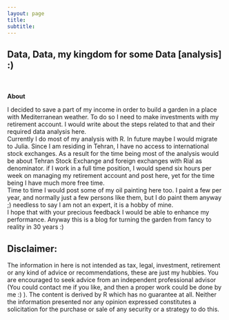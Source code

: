 ```yaml
---
layout: page
title: 
subtitle: 
---
```


<link rel="amphtml" href="{{ page.id | prepend: '/YOURDIR' | prepend: site.baseurl | prepend: site.url }}">
<h2>Data, Data, my kingdom for some Data [analysis] :) </h2>
<br>
<br>
<div class="manual-post">
  <div class="manual manual-title">
  <strong>About</strong>
  </div>
<p>  <div class="manual-content">
I decided to save a part of my income in order to build a garden in a place with Mediterranean weather. To do so I need to make investments with my retirement account. I would write about the steps related to that and their required data analysis here.
<br>
Currently I do most of my analysis with R. In future maybe I would migrate to Julia. Since I am residing in Tehran, I have no access to international stock exchanges. As a result for the time being most of the analysis would be about Tehran Stock Exchange and foreign exchanges with Rial as denominator. if I work in a full time position, I would spend six hours per week on managing my retirement account and post here, yet for the time being I have much more free time.
<br>
Time to time I would post some of my oil painting here too. I paint a few per year, and normally just a few persons like them, but I do paint them anyway ;) needless to say I am not an expert, it is a hobby of mine.
<br>
I hope that with your precious feedback I would be able to enhance my performance. Anyway this is a blog for turning the garden from fancy to reality in 30 years :)

<h2>Disclaimer:</h2>

The information in here is not intended as tax, legal, investment, retirement or any kind of advice or recommendations, these are just my hubbies. You are encouraged to seek advice from an independent professional advisor (You could contact me if you like, and then a proper work could be done by me :) ). The content is derived by R which has no guarantee at all. Neither the information presented nor any opinion expressed constitutes a solicitation for the purchase or sale of any security or a strategy to do this.

